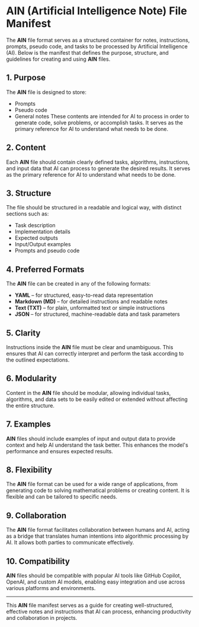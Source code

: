 # AIN (Artificial Intelligence Note) File Manifest

The **AIN** file format serves as a structured container for notes, instructions, prompts, pseudo code, and tasks to be processed by Artificial Intelligence (AI). Below is the manifest that defines the purpose, structure, and guidelines for creating and using **AIN** files.

## 1. Purpose
The **AIN** file is designed to store:
- Prompts
- Pseudo code
- General notes
These contents are intended for AI to process in order to generate code, solve problems, or accomplish tasks. It serves as the primary reference for AI to understand what needs to be done.

## 2. Content
Each **AIN** file should contain clearly defined tasks, algorithms, instructions, and input data that AI can process to generate the desired results. It serves as the primary reference for AI to understand what needs to be done.

## 3. Structure
The file should be structured in a readable and logical way, with distinct sections such as:
- Task description
- Implementation details
- Expected outputs
- Input/Output examples
- Prompts and pseudo code

## 4. Preferred Formats
The **AIN** file can be created in any of the following formats:
- **YAML** – for structured, easy-to-read data representation
- **Markdown (MD)** – for detailed instructions and readable notes
- **Text (TXT)** – for plain, unformatted text or simple instructions
- **JSON** – for structured, machine-readable data and task parameters

## 5. Clarity
Instructions inside the **AIN** file must be clear and unambiguous. This ensures that AI can correctly interpret and perform the task according to the outlined expectations.

## 6. Modularity
Content in the **AIN** file should be modular, allowing individual tasks, algorithms, and data sets to be easily edited or extended without affecting the entire structure.

## 7. Examples
**AIN** files should include examples of input and output data to provide context and help AI understand the task better. This enhances the model's performance and ensures expected results.

## 8. Flexibility
The **AIN** file format can be used for a wide range of applications, from generating code to solving mathematical problems or creating content. It is flexible and can be tailored to specific needs.

## 9. Collaboration
The **AIN** file format facilitates collaboration between humans and AI, acting as a bridge that translates human intentions into algorithmic processing by AI. It allows both parties to communicate effectively.

## 10. Compatibility
**AIN** files should be compatible with popular AI tools like GitHub Copilot, OpenAI, and custom AI models, enabling easy integration and use across various platforms and environments.

---

This **AIN** file manifest serves as a guide for creating well-structured, effective notes and instructions that AI can process, enhancing productivity and collaboration in projects.